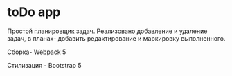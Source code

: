 # toDo app

Простой планировщик задач. Реализовано добавление и удаление задач, в планах- добавить редактирование и маркировку выполненного.

Сборка- Webpack 5

Стилизация - Bootstrap 5
